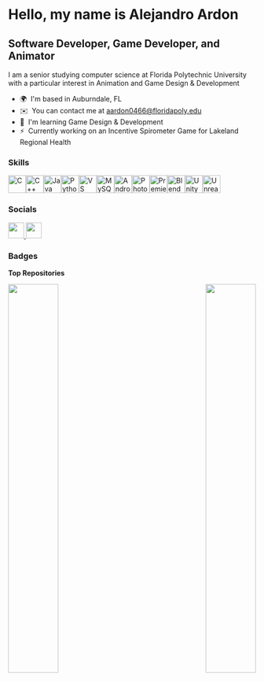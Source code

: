 Hello, my name is Alejandro Ardon
================================

Software Developer, Game Developer, and Animator
------------------------------------------------

I am a senior studying computer science at Florida Polytechnic University with a particular interest in Animation and Game Design & Development

* 🌍  I'm based in Auburndale, FL
* ✉️  You can contact me at [aardon0466@floridapoly.edu](mailto:aardon0466@floridapoly.edu)
* 🧠  I'm learning Game Design & Development
* ⚡  Currently working on an Incentive Spirometer Game for Lakeland Regional Health

### Skills


<p align="left">
<a href="https://docs.microsoft.com/en-us/cpp/?view=msvc-170" target="_blank" rel="noreferrer"><img src="https://raw.githubusercontent.com/danielcranney/readme-generator/main/public/icons/skills/c-colored.svg" width="36" height="36" alt="C" /></a><a href="https://docs.microsoft.com/en-us/cpp/?view=msvc-170" target="_blank" rel="noreferrer"><img src="https://raw.githubusercontent.com/danielcranney/readme-generator/main/public/icons/skills/cplusplus-colored.svg" width="36" height="36" alt="C++" /></a><a href="https://www.oracle.com/java/" target="_blank" rel="noreferrer"><img src="https://raw.githubusercontent.com/danielcranney/readme-generator/main/public/icons/skills/java-colored.svg" width="36" height="36" alt="Java" /></a><a href="https://www.python.org/" target="_blank" rel="noreferrer"><img src="https://raw.githubusercontent.com/danielcranney/readme-generator/main/public/icons/skills/python-colored.svg" width="36" height="36" alt="Python" /></a><a href="https://code.visualstudio.com/" target="_blank" rel="noreferrer"><img src="https://raw.githubusercontent.com/danielcranney/readme-generator/main/public/icons/skills/visualstudiocode.svg" width="36" height="36" alt="VS Code" /></a><a href="https://www.mysql.com/" target="_blank" rel="noreferrer"><img src="https://raw.githubusercontent.com/danielcranney/readme-generator/main/public/icons/skills/mysql-colored.svg" width="36" height="36" alt="MySQL" /></a><a href="https://developer.android.com/studio" target="_blank" rel="noreferrer"><img src="https://upload.wikimedia.org/wikipedia/commons/thumb/5/55/Android_Studio_Logo_%282023%29.svg/800px-Android_Studio_Logo_%282023%29.svg.png" width="36" height="36" alt="Android" /></a><a href="https://www.adobe.com/uk/products/photoshop.html" target="_blank" rel="noreferrer"><img src="https://raw.githubusercontent.com/danielcranney/readme-generator/main/public/icons/skills/photoshop-colored.svg" width="36" height="36" alt="Photoshop" /></a><a href="https://www.adobe.com/uk/products/premiere.html" target="_blank" rel="noreferrer"><img src="https://raw.githubusercontent.com/danielcranney/readme-generator/main/public/icons/skills/premierepro-colored.svg" width="36" height="36" alt="Premiere Pro" /></a><a href="https://www.blender.org/" target="_blank" rel="noreferrer"><img src="https://raw.githubusercontent.com/danielcranney/readme-generator/main/public/icons/skills/blender-colored.svg" width="36" height="36" alt="Blender" /></a><a href="https://www.unity.com/" target="_blank" rel="noreferrer"><img src="https://encrypted-tbn0.gstatic.com/images?q=tbn:ANd9GcQcv8cXiVDcXOHa1ZhuOimaaAnRfNfiqBkwzWS4N_lT4JNJaVM3VjMAr4yU2MzKwydBp4k&usqp=CAU" width="36" height="36" alt="Unity" /></a><a href="https://www.unrealengine.com/" target="_blank" rel="noreferrer"><img src="https://e7.pngegg.com/pngimages/214/636/png-clipart-unreal-tournament-unreal-engine-4-fortnite-others-thumbnail.png" width="36" height="36" alt="Unreal" /></a>
</p>


### Socials

<p align="left"> <a href="https://www.github.com/aardon0466" target="_blank" rel="noreferrer"> <picture> <source media="(prefers-color-scheme: dark)" srcset="https://raw.githubusercontent.com/danielcranney/readme-generator/main/public/icons/socials/github-dark.svg" /> <source media="(prefers-color-scheme: light)" srcset="https://raw.githubusercontent.com/danielcranney/readme-generator/main/public/icons/socials/github.svg" /> <img src="https://raw.githubusercontent.com/danielcranney/readme-generator/main/public/icons/socials/github.svg" width="32" height="32" /> </picture> </a> <a href="https://www.linkedin.com/in/alejandro-ardon-096246298/" target="_blank" rel="noreferrer"> <picture> <source media="(prefers-color-scheme: dark)" srcset="https://raw.githubusercontent.com/danielcranney/readme-generator/main/public/icons/socials/linkedin-dark.svg" /> <source media="(prefers-color-scheme: light)" srcset="https://raw.githubusercontent.com/danielcranney/readme-generator/main/public/icons/socials/linkedin.svg" /> <img src="https://raw.githubusercontent.com/danielcranney/readme-generator/main/public/icons/socials/linkedin.svg" width="32" height="32" /> </picture> </a></p>

### Badges

<b>Top Repositories</b>

<div width="100%" align="center"><a href="https://github.com/KelseaWasHere/Game-Jam-Fall-2024" align="left"><img align="left" width="45%" src="https://github-readme-stats.vercel.app/api/pin/?username=aardon0466&repo=KelseaWasHere/Game-Jam-Fall-2024&title_color=0891b2&text_color=ffffff&icon_color=0891b2&bg_color=1c1917&hide_border=true&locale=en" /></a><a href="https://github.com/KelseaWasHere/MobileSecuritySoftware" align="right"><img align="right" width="45%" src="https://github-readme-stats.vercel.app/api/pin/?username=aardon0466&repo=KelseaWasHere/MobileSecuritySoftware&title_color=0891b2&text_color=ffffff&icon_color=0891b2&bg_color=1c1917&hide_border=true&locale=en" /></a></div><br /><br /><br /><br /><br /><br /><br />
